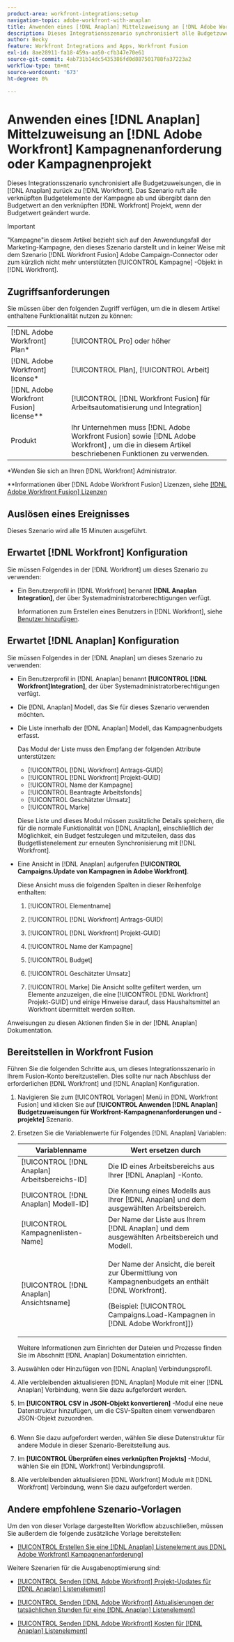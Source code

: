 ```yaml
---
product-area: workfront-integrations;setup
navigation-topic: adobe-workfront-with-anaplan
title: Anwenden eines [!DNL Anaplan] Mittelzuweisung an [!DNL Adobe Workfront] Kampagnenanforderung oder Kampagnenprojekt
description: Dieses Integrationsszenario synchronisiert alle Budgetzuweisungen, die in [!DNL Anaplan] zurück zu [!DNL Workfront]. Das Szenario ruft alle verknüpften Budgeteinträge der Kampagne ab und übergibt dann den gekürzten Wert an das verknüpfte Workfront-Projekt, wenn der Budgetwert geändert wurde.
author: Becky
feature: Workfront Integrations and Apps, Workfront Fusion
exl-id: 8ae28911-fa18-459a-aa50-cfb347e70e61
source-git-commit: 4ab731b14dc5435386fd0d887501788fa37223a2
workflow-type: tm+mt
source-wordcount: '673'
ht-degree: 0%

---
```


# Anwenden eines [!DNL Anaplan] Mittelzuweisung an [!DNL Adobe Workfront] Kampagnenanforderung oder Kampagnenprojekt

Dieses Integrationsszenario synchronisiert alle Budgetzuweisungen, die in [!DNL Anaplan] zurück zu [!DNL Workfront]. Das Szenario ruft alle verknüpften Budgetelemente der Kampagne ab und übergibt dann den Budgetwert an den verknüpften [!DNL Workfront] Projekt, wenn der Budgetwert geändert wurde.

>[!IMPORTANT]
>
>&quot;Kampagne&quot;in diesem Artikel bezieht sich auf den Anwendungsfall der Marketing-Kampagne, den dieses Szenario darstellt und in keiner Weise mit dem Szenario [!DNL Workfront Fusion] Adobe Campaign-Connector oder zum kürzlich nicht mehr unterstützten [!UICONTROL Kampagne] -Objekt in [!DNL Workfront].


## Zugriffsanforderungen

Sie müssen über den folgenden Zugriff verfügen, um die in diesem Artikel enthaltene Funktionalität nutzen zu können:

<table style="table-layout:auto"> 
 <col> 
 <col> 
 <tbody> 
  <tr> 
   <td role="rowheader">[!DNL Adobe Workfront] Plan*</td> 
   <td> <p>[!UICONTROL Pro] oder höher</p> </td> 
  </tr> 
  <tr data-mc-conditions=""> 
   <td role="rowheader">[!DNL Adobe Workfront] license*</td> 
   <td> <p>[!UICONTROL Plan], [!UICONTROL Arbeit]</p> </td> 
  </tr> 
  <tr> 
   <td role="rowheader">[!DNL Adobe Workfront Fusion] license**</td> 
   <td> <p>[!UICONTROL [!DNL Workfront Fusion] für Arbeitsautomatisierung und Integration] </p> </td> 
  </tr> 
  <tr> 
   <td role="rowheader">Produkt</td> 
   <td>Ihr Unternehmen muss [!DNL Adobe Workfront Fusion] sowie [!DNL Adobe Workfront] , um die in diesem Artikel beschriebenen Funktionen zu verwenden.</td> 
  </tr> 
 </tbody> 
</table>

&#42;Wenden Sie sich an Ihren [!DNL Workfront] Administrator.

&#42;&#42;Informationen über [!DNL Adobe Workfront Fusion] Lizenzen, siehe [[!DNL Adobe Workfront Fusion] Lizenzen](../../workfront-fusion/get-started/license-automation-vs-integration.md)

## Auslösen eines Ereignisses

Dieses Szenario wird alle 15 Minuten ausgeführt.

## Erwartet [!DNL Workfront] Konfiguration

Sie müssen Folgendes in der [!DNL Workfront] um dieses Szenario zu verwenden:

* Ein Benutzerprofil in [!DNL Workfront] benannt **[!DNL Anaplan Integration]**, der über Systemadministratorberechtigungen verfügt.

   Informationen zum Erstellen eines Benutzers in [!DNL Workfront], siehe [Benutzer hinzufügen](../../administration-and-setup/add-users/create-and-manage-users/add-users.md).

## Erwartet [!DNL Anaplan] Konfiguration

Sie müssen Folgendes in der [!DNL Anaplan] um dieses Szenario zu verwenden:

* Ein Benutzerprofil in [!DNL Anaplan] benannt **[!UICONTROL [!DNL Workfront]Integration]**, der über Systemadministratorberechtigungen verfügt.
* Die [!DNL Anaplan] Modell, das Sie für dieses Szenario verwenden möchten.
* Die Liste innerhalb der [!DNL Anaplan] Modell, das Kampagnenbudgets erfasst.

   Das Modul der Liste muss den Empfang der folgenden Attribute unterstützen:

   * [!UICONTROL [!DNL Workfront] Antrags-GUID]
   * [!UICONTROL [!DNL Workfront] Projekt-GUID]
   * [!UICONTROL Name der Kampagne]
   * [!UICONTROL Beantragte Arbeitsfonds]
   * [!UICONTROL Geschätzter Umsatz]
   * [!UICONTROL Marke]

   Diese Liste und dieses Modul müssen zusätzliche Details speichern, die für die normale Funktionalität von [!DNL Anaplan], einschließlich der Möglichkeit, ein Budget festzulegen und mitzuteilen, dass das Budgetlistenelement zur erneuten Synchronisierung mit [!DNL Workfront].

* Eine Ansicht in [!DNL Anaplan] aufgerufen **[!UICONTROL Campaigns.Update von Kampagnen in Adobe Workfront]**.

   Diese Ansicht muss die folgenden Spalten in dieser Reihenfolge enthalten:

   1. [!UICONTROL Elementname]

   2. [!UICONTROL [!DNL Workfront] Antrags-GUID]

   3. [!UICONTROL [!DNL Workfront] Projekt-GUID]

   4. [!UICONTROL Name der Kampagne]

   5. [!UICONTROL Budget]

   6. [!UICONTROL Geschätzter Umsatz]

   7. [!UICONTROL Marke]
   Die Ansicht sollte gefiltert werden, um Elemente anzuzeigen, die eine [!UICONTROL [!DNL Workfront] Projekt-GUID] und einige Hinweise darauf, dass Haushaltsmittel an Workfront übermittelt werden sollten.

Anweisungen zu diesen Aktionen finden Sie in der [!DNL Anaplan] Dokumentation.

## Bereitstellen in Workfront Fusion

Führen Sie die folgenden Schritte aus, um dieses Integrationsszenario in Ihrem Fusion-Konto bereitzustellen. Dies sollte nur nach Abschluss der erforderlichen [!DNL Workfront] und [!DNL Anaplan] Konfiguration.

1. Navigieren Sie zum [!UICONTROL Vorlagen] Menü in [!DNL Workfront Fusion] und klicken Sie auf **[!UICONTROL Anwenden [!DNL Anaplan] Budgetzuweisungen für Workfront-Kampagnenanforderungen und -projekte]** Szenario.
1. Ersetzen Sie die Variablenwerte für Folgendes [!DNL Anaplan] Variablen:

   <table style="table-layout:auto"> 
    <col> 
    </col> 
    <col> 
    </col> 
    <thead> 
     <tr> 
      <th>Variablenname</th> 
      <th>Wert ersetzen durch</th> 
     </tr> 
    </thead> 
    <tbody> 
     <tr> 
      <td role="rowheader">[!UICONTROL [!DNL Anaplan] Arbeitsbereichs-ID]</td> 
      <td>Die ID eines Arbeitsbereichs aus Ihrer [!DNL Anaplan] -Konto.</td> 
     </tr> 
     <tr> 
      <td role="rowheader">[!UICONTROL [!DNL Anaplan] Modell-ID] </td> 
      <td>Die Kennung eines Modells aus Ihrer [!DNL Anaplan] und dem ausgewählten Arbeitsbereich.</td> 
     </tr> 
     <tr> 
      <td role="rowheader">[!UICONTROL Kampagnenlisten-Name]</td> 
      <td>Der Name der Liste aus Ihrem [!DNL Anaplan] und dem ausgewählten Arbeitsbereich und Modell.</td> 
     </tr> 
     <tr> 
      <td role="rowheader">[!UICONTROL [!DNL Anaplan] Ansichtsname]</td> 
      <td> <p>Der Name der Ansicht, die bereit zur Übermittlung von Kampagnenbudgets an enthält [!DNL Workfront].</p> <p>(Beispiel: [!UICONTROL Campaigns.Load-Kampagnen in [!DNL Adobe Workfront]]) </p> </td> 
     </tr> 
    </tbody> 
   </table>

   Weitere Informationen zum Einrichten der Dateien und Prozesse finden Sie im Abschnitt [!DNL Anaplan] Dokumentation einrichten.

1. Auswählen oder Hinzufügen von [!DNL Anaplan] Verbindungsprofil.
1. Alle verbleibenden aktualisieren [!DNL Anaplan] Module mit einer [!DNL Anaplan] Verbindung, wenn Sie dazu aufgefordert werden.
1. Im **[!UICONTROL CSV in JSON-Objekt konvertieren]** -Modul eine neue Datenstruktur hinzufügen, um die CSV-Spalten einem verwendbaren JSON-Objekt zuzuordnen.

   <!-- [Copy](javascript:void(0);) -->
   <pre></pre>

1. Wenn Sie dazu aufgefordert werden, wählen Sie diese Datenstruktur für andere Module in dieser Szenario-Bereitstellung aus.
1. Im **[!UICONTROL Überprüfen eines verknüpften Projekts]** -Modul, wählen Sie ein [!DNL Workfront] Verbindungsprofil.
1. Alle verbleibenden aktualisieren [!DNL Workfront] Module mit [!DNL Workfront] Verbindung, wenn Sie dazu aufgefordert werden.

## Andere empfohlene Szenario-Vorlagen

Um den von dieser Vorlage dargestellten Workflow abzuschließen, müssen Sie außerdem die folgende zusätzliche Vorlage bereitstellen:

* [[!UICONTROL Erstellen Sie eine [!DNL Anaplan] Listenelement aus [!DNL Adobe Workfront] Kampagnenanforderung]](../../workfront-integrations-and-apps/adobe-workfront-with-anaplan/create-an-anaplan-list-item-from-a-workfront-campaign-request.md)

Weitere Szenarien für die Ausgabenoptimierung sind:

* [[!UICONTROL Senden [!DNL Adobe Workfront] Projekt-Updates für [!DNL Anaplan] Listenelement]](../../workfront-integrations-and-apps/adobe-workfront-with-anaplan/send-workfront-project-updates-to-anaplan-list-item.md)

* [[!UICONTROL Senden [!DNL Adobe Workfront] Aktualisierungen der tatsächlichen Stunden für eine [!DNL Anaplan] Listenelement]](../../workfront-integrations-and-apps/adobe-workfront-with-anaplan/send-workfront-project-actual-hours-updates-to-anaplan-list-item.md)

* [[!UICONTROL Senden [!DNL Adobe Workfront] Kosten für [!DNL Anaplan] Listenelement]](../../workfront-integrations-and-apps/adobe-workfront-with-anaplan/send-workfront-project-expenses-to-anaplan-list-item.md)

